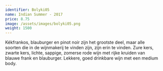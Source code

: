 ```yaml
---
identifier: Bolyki05
name: Indian Summer - 2017
price: 8.75
image: /assets/images/bolyki05.png
weight: 1500
---
```

Kékfrankos, blauburger en pinot noir zijn het grootste deel, maar alle soorten die in de
wijnmakerij te vinden zijn, zijn erin te vinden. Zure kers, zwarte kers, lichte, sappige,
zomerse rode wijn met rijke kruiden van blauwe frank en blauburger. Lekkere, goed
drinkbare wijn met een medium body.
